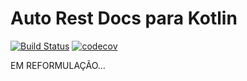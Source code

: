 # Auto Rest Docs para Kotlin

[![Build Status](https://travis-ci.org/danilopaiva/auto-restdocs-kotlin.svg?branch=master)](https://travis-ci.org/danilopaiva/auto-restdocs-kotlin)
[![codecov](https://codecov.io/gh/danilopaiva/auto-restdocs-kotlin/branch/master/graph/badge.svg)](https://codecov.io/gh/danilopaiva/auto-restdocs-kotlin)

EM REFORMULAÇÃO...